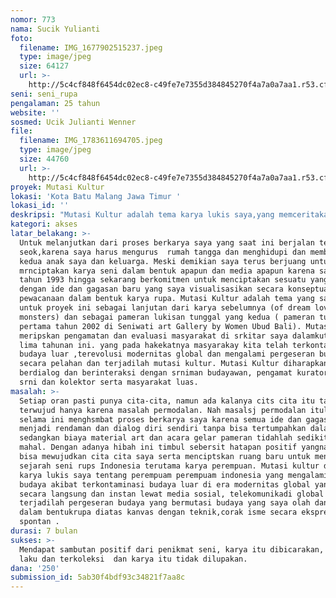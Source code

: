 ```yaml
---
nomor: 773
nama: Sucik Yulianti
foto:
  filename: IMG_1677902515237.jpeg
  type: image/jpeg
  size: 64127
  url: >-
    http://5c4cf848f6454dc02ec8-c49fe7e7355d384845270f4a7a0a7aa1.r53.cf2.rackcdn.com/d2b3705e-49bb-46b8-ac79-951c4decec0c/IMG_1677902515237.jpeg
seni: seni_rupa
pengalaman: 25 tahun
website: ''
sosmed: Ucik Julianti Wenner
file:
  filename: IMG_1783611694705.jpeg
  type: image/jpeg
  size: 44760
  url: >-
    http://5c4cf848f6454dc02ec8-c49fe7e7355d384845270f4a7a0a7aa1.r53.cf2.rackcdn.com/3600f714-79d6-4538-ab7d-2c95aabed79f/IMG_1783611694705.jpeg
proyek: Mutasi Kultur
lokasi: 'Kota Batu Malang Jawa Timur '
lokasi_id: ''
deskripsi: "Mutasi Kultur adalah tema karya lukis saya,yang memceritakan tentang kontaminasi budaya global yang sedang melanda masyarakat kita dewasa ini, mutasikultur saya spesifikasikan perempuan sebagai obyek dan subyek yang saya visualisasikanberupa karya lukis di atas kanvas. Mutasi kultur ini lahir dari pengamatan dan evaluasi dalam waktu 5 tahunan.Mutadi kulturini akan saya sajikam dalambentuk karya lukis dua dimensi dengan ukuran 200cmx140cm dengan media oil dan acrylik diatas kanvas sebanyak 25 buah. yang nantinya setelah karya tersebut selesai akan dibahas secara kuratorial dan dipamerkan di ruang pamer (gallery art di ubud bali)\r\n"
kategori: akses
latar_belakang: >-
  Untuk melanjutkan dari proses berkarya saya yang saat ini berjalan terseok
  seok,karena saya harus mengurus  rumah tangga dan menghidupi dan membiayai
  kedua anak saya dan keluarga. Meski demikian saya terus berjuang untuk tetap
  mrnciptakan karya seni dalam bentuk apapun dan media apapun karena saya mulai
  tahun 1993 hingga sekarang berkomitmen untuk menciptakan sesuatu yang baru
  dengan ide dan gagasan baru yang saya visualisasikan secara konseptual dan
  pewacanaan dalam bentuk karya rupa. Mutasi Kultur adalah tema yang saya angkat
  untuk proyek ini sebagai lanjutan dari karya sebelumnya (of dream lover and
  monsters) dan sebagai pameran lukisan tunggal yang kedua ( pameran tunggal
  pertama tahun 2002 di Seniwati art Gallery by Women Ubud Bali). Mutasi Kultur
  meripskan pengamatan dan evaluasi masyarakat di srkitar saya dalamkutun waktu
  lima tahunan ini. yang pada hakekatnya masyarakay kita telah terkontaminasi
  budaya luar ,terevolusi modernitas global dan mengalami pergeseran budaya
  secara pelahan dan terjadilah mutasi kultur. Mutasi Kultur diharapkan mampu
  berdialog dan berinteraksi dengan srniman budayawan, pengamat kurator, pecinta
  srni dan kolektor serta masyarakat luas.
masalah: >-
  Setiap oran pasti punya cita-cita, namun ada kalanya cits cita itu tak
  terwujud hanya karena masalah permodalan. Nah masalsj permodalan itulah yang
  selama ini menghsmbat proses berkarya saya karena semua ide dan gagasan hanya
  menjadi rendaman dan dialog diri sendiri tanpa bisa tertumpahkan dalam karya,
  sedangkan biaya material art dan acara gelar pameran tidahlah sedikit alias
  mahal. Dengan adanya hibah ini timbul sebersit hatapan positif yangnantinya
  bisa mewujudkan cita cita saya serta menciptskan ruang baru untuk mengisi
  sejarah seni rups Indonesia terutama karya perempuan. Mutasi kultur dalm tema
  karya lukis saya tentang perempuam perempuam indonesia yang mengalami evolusi
  budaya akibat terkontaminasi budaya luar di era modernitas global yang masuk
  secara langsung dan instan lewat media sosial, telekomunikadi global hingga
  terjadilah pergeseran budaya yang bermutasi budaya yang saya olah dan hadirkan
  dalam bentukrupa diatas kanvas dengan teknik,corak isme secara ekspresif
  spontan .
durasi: 7 bulan
sukses: >-
  Mendapat sambutan positif dari penikmat seni, karya itu dibicarakan, karya itu
  laku dan terkoleksi  dan karya itu tidak dilupakan.
dana: '250'
submission_id: 5ab30f4bdf93c34821f7aa8c
---
```

